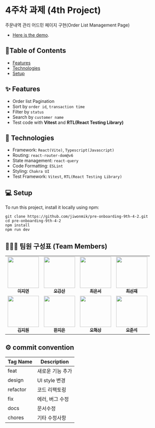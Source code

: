 # 4주차 과제 (4th Project)

주문내역 관리 어드민 페이지 구현(Order List Management Page)
- [Here is the demo](https://pre-onboarding-9th-4-2-jiwonmik.vercel.app/).

## 📑Table of Contents
- [Features](#features)
- [Technologies](#technologies)
- [Setup](#setup)

## ✨ Features
- Order list Pagination
- Sort by `order id`, `transaction time`
- Filter by `status`
- Search by `customer name`
- Test code with **Vitest** and **RTL(React Testing Library)**

## 🔨 Technologies
- Framework: `React(Vite)`, `Typescript(Javascript)`
- Routing: `react-router-dom@v6`
- State management: `react-query`
- Code Formatting: `ESLint`
- Styling: `Chakra UI`
- Test Framework: `Vitest`, `RTL(React Testing Library)`

## 💻 Setup
To run this project, install it locally using npm:

```shell
git clone https://github.com/jiwonmik/pre-onboarding-9th-4-2.git
cd pre-onboarding-9th-4-2
npm install
npm run dev
```

## 🙋🏻‍♀️ 팀원 구성표 (Team Members)

<table>
  <tr>
    <td align="center">
      <a href="https://github.com/jiyeon2">
      <img src="https://avatars.githubusercontent.com/u/18395475?v=4" width="100px;" alt=""/>
      <br />
      <sub><b>이지연</b></sub>
      </a>
    </td>
    <td align="center">
      <a href="https://github.com/ggsno">
      <img src="https://avatars.githubusercontent.com/u/46833758?v=4" width="100px;" alt=""/>
      <br />
      <sub><b>오강산</b></sub>
      </a>
    </td>
    <td align="center">
      <a href="https://github.com/yses9296">
      <img src="https://avatars.githubusercontent.com/u/54027716?v=4" width="100px;" alt=""/>
      <br />
      <sub><b>최은서</b></sub>
      </a>
    </td>
        <td align="center">
      <a href="https://github.com/tjswo2292">
      <img src="https://avatars.githubusercontent.com/u/55657931?v=4" width="100px;" alt=""/>
      <br />
      <sub><b>최선재</b></sub>
      </a>
    </td>
</tr>
<tr>
    <td align="center">
      <a href="https://github.com/jiwonmik">
      <img src="https://avatars.githubusercontent.com/u/59993029?v=4" width="100px;" alt=""/>
      <br />
      <sub><b>김지원</b></sub>
      </a>
    </td>
    <td align="center">
      <a href="https://github.com/onezeun">
      <img src="https://avatars.githubusercontent.com/u/78632052?v=4" width="100px;" alt=""/>
      <br />
      <sub><b>한지은</b></sub>
      </a>
    </td>
    <td align="center">
      <a href="https://github.com/iuesver">
      <img src="https://avatars.githubusercontent.com/u/87600354?v=4" width="100px;" alt=""/>
      <br />
      <sub><b>오혁상</b></sub>
      </a>
    </td>
      <td align="center">
      <a href="https://github.com/junseokoh-hub">
      <img src="https://avatars.githubusercontent.com/u/99642719?v=4" width="100px;" alt=""/>
      <br />
      <sub><b>오준석</b></sub>
      </a>
    </td>

  </tr>
</table>

## ⚙️ commit convention

| Tag Name | Description      |
| -------- | ---------------- |
| feat     | 새로운 기능 추가 |
| design   | UI style 변경    |
| refactor | 코드 리팩토링    |
| fix      | 에러, 버그 수정  |
| docs     | 문서수정         |
| chores   | 기타 수정사항    |
